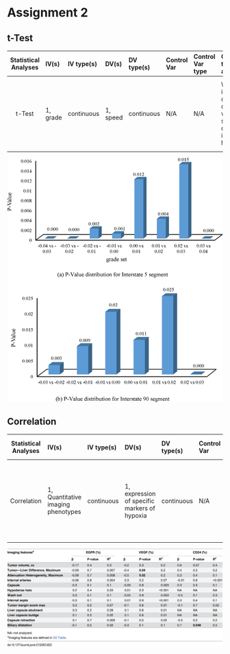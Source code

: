 # Assignment 2
## t-Test
| **Statistical Analyses**	|  **IV(s)**  |  **IV type(s)** |  **DV(s)**  |  **DV type(s)**  |  **Control Var** | **Control Var type**  | **Question to be answered** | **_H0_** | **alpha** | **link to paper**| 
|:----------:|:----------|:------------|:-------------|:-------------|:------------|:------------- |:------------------|:----:|:-------:|:-------|
|t-Test|1, grade|continuous|1, speed|continuous|N/A |N/A |Whats the impacts of grades on vehicle speeds on interstate highways|  The average speed for the grade i is the same as the expected speed at grade i|0.05|https://journals.plos.org/plosone/article?id=10.1371/journal.pone.0184142#pone.0184142.e002|

![...](journal.pone.0184142.g003.PNG)

## Correlation
| **Statistical Analyses**	|  **IV(s)**  |  **IV type(s)** |  **DV(s)**  |  **DV type(s)**  |  **Control Var** | **Control Var type**  | **Question to be answered** | **_H0_** | **alpha** | **link to paper**| 
|:----------:|:----------|:------------|:-------------|:-------------|:------------|:------------- |:------------------|:----:|:-------:|:-------|
|Correlation|1, Quantitative imaging phenotypes|continuous |1, expression of specific markers of hypoxia|continuous |N/A|N/A|How strong does quantitative imaging phenotypes correlates with expression of specific markers of hypoxia| quantitative imaging phenotypes does not correlate with expression of specific markers of hypoxia| 0.05 | https://journals.plos.org/plosone/article?id=10.1371/journal.pone.0132953|

![...](journal.pone.0132953.t002.PNG)
